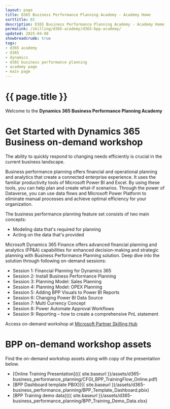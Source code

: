 ```yaml
---
layout: page
title: D365 Business Performance Planning Academy - Academy Home
sorttitle: 01
description: D365 Business Performance Planning Academy - Academy Home
permalink: /skilling/d365-academy/d365-bpp-academy/
updated: 2025-04-08
showbreadcrumb: true
tags:
- d365 academy
- d365
- dynamics
- d365 business performance planning
- academy page
- main page
---
```


# {{ page.title }}

Welcome to the **Dynamics 365 Business Performance Planning Academy**

# Get Started with Dynamics 365 Business on-demand workshop
The ability to quickly respond to changing needs efficiently is crucial in the current business landscape. 

Business performance planning offers financial and operational planning and analytics that create a connected enterprise experience. It uses the familiar productivity tools of Microsoft Power BI and Excel. By using these tools, you can help plan and create what-if scenarios. Through the power of Dataverse, you can use data flows and Microsoft Power Platform to eliminate manual processes and achieve optimal efficiency for your organization.

The business performance planning feature set consists of two main concepts:
* Modeling data that's required for planning
* Acting on the data that's provided

Microsoft Dynamics 365 Finance offers advanced financial planning and analytics (FP&A) capabilities for enhanced decision-making and strategic planning with Business Performance Planning solution. Deep dive into the solution through following on-demand sessions:

* Session 1: Financial Planning for Dynamics 365
* Session 2: Install Business Performance Planning
* Session 3: Planning Model: Sales Planning
* Session 4: Planning Model: OPEX Planning
* Session 5: Adding BPP Visuals to Power BI Reports
* Session 6: Changing Power BI Data Source
* Session 7: Multi Currency Concept
* Session 8: Power Automate Approval Workflows
* Session 9: Reporting – how to create a comprehensive PnL statement

Access on-demand workshop at [Microsoft Partner Skilling Hub](https://vshow.on24.com/vshow/FY24_BADepth/exhibits/FY25_EBPPD365F)

# BPP on-demand workshop assets

Find the on-demand workshop assets along with copy of the presentation below. 

* [Online Training Presentation]({{ site.baseurl }}/assets/d365-business_performance_planning/CFGI_BPP_TrainingFlow_Online.pdf)
* [BPP Dashboard template PBIX]({{ site.baseurl }}/assets/d365-business_performance_planning/BPP_Template_Dashboard.pbix)
* [BPP Training demo data]({{ site.baseurl }}/assets/d365-business_performance_planning/BPP_Training_Demo_Data.xlsx)